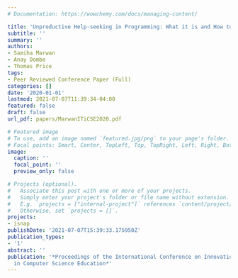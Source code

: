 ```yaml
---
# Documentation: https://wowchemy.com/docs/managing-content/

title: 'Unproductive Help-seeking in Programming: What it is and How to Address it?'
subtitle: ''
summary: ''
authors:
- Samiha Marwan
- Anay Dombe
- Thomas Price
tags:
- Peer Reviewed Conference Paper (Full)
categories: []
date: '2020-01-01'
lastmod: 2021-07-07T11:39:34-04:00
featured: false
draft: false
url_pdf: papers/MarwanITiCSE2020.pdf

# Featured image
# To use, add an image named `featured.jpg/png` to your page's folder.
# Focal points: Smart, Center, TopLeft, Top, TopRight, Left, Right, BottomLeft, Bottom, BottomRight.
image:
  caption: ''
  focal_point: ''
  preview_only: false

# Projects (optional).
#   Associate this post with one or more of your projects.
#   Simply enter your project's folder or file name without extension.
#   E.g. `projects = ["internal-project"]` references `content/project/deep-learning/index.md`.
#   Otherwise, set `projects = []`.
projects:
- isnap
publishDate: '2021-07-07T15:39:33.175950Z'
publication_types:
- '1'
abstract: ''
publication: '*Proceedings of the International Conference on Innovation and Technology
  in Computer Science Education*'
---
```

